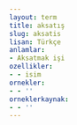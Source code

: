 ```yaml
---
layout: term
title: aksatış
slug: aksatis
lisan: Türkçe
anlamlar:
- Aksatmak işi
ozellikler:
- - isim
ornekler:
- - ''
orneklerkaynak:
- - ''
---
```


